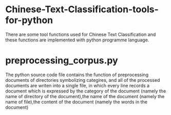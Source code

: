 # Chinese-Text-Classification-tools-for-python
There are some tool functions used for Chinese Text Classification and these functions are implemented with python programme language.
# preprocessing_corpus.py
The python source code file contains the function of preprocessing documents of directories symbolizing categires, and all of the processed documents are writen into a single file, in which  every line records a document which is expressed by the category of the document (namely the name of directory of the document),the name of the document (namely the name of file),the content of the document (namely the words in the document)

